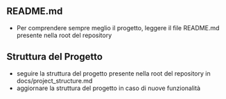 ## README.md
- Per comprendere sempre meglio il progetto, leggere il file README.md presente nella root del repository

## Struttura del Progetto
- seguire la struttura del progetto presente nella root del repository in docs/project_structure.md
- aggiornare la struttura del progetto in caso di nuove funzionalità